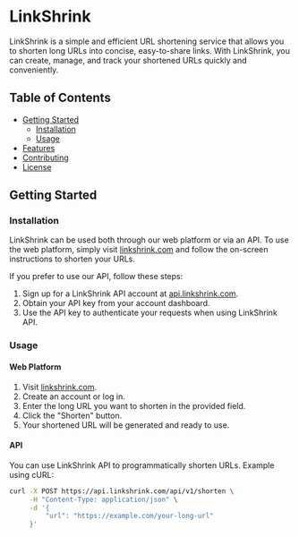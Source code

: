 # LinkShrink

<!-- ![LinkShrink Logo](linkshrink-logo.png) -->

LinkShrink is a simple and efficient URL shortening service that allows you to shorten long URLs into concise, easy-to-share links. With LinkShrink, you can create, manage, and track your shortened URLs quickly and conveniently.

## Table of Contents

- [Getting Started](#getting-started)
  - [Installation](#installation)
  - [Usage](#usage)
- [Features](#features)
- [Contributing](#contributing)
- [License](#license)

## Getting Started

### Installation

LinkShrink can be used both through our web platform or via an API. To use the web platform, simply visit [linkshrink.com](https://www.linkshrink.com) and follow the on-screen instructions to shorten your URLs.

If you prefer to use our API, follow these steps:

1. Sign up for a LinkShrink API account at [api.linkshrink.com](https://api.linkshrink.com/signup).
2. Obtain your API key from your account dashboard.
3. Use the API key to authenticate your requests when using LinkShrink API.

### Usage

#### Web Platform

1. Visit [linkshrink.com](https://www.linkshrink.com).
2. Create an account or log in.
3. Enter the long URL you want to shorten in the provided field.
4. Click the "Shorten" button.
5. Your shortened URL will be generated and ready to use.

#### API

You can use LinkShrink API to programmatically shorten URLs. Example using cURL:

```bash
curl -X POST https://api.linkshrink.com/api/v1/shorten \
     -H "Content-Type: application/json" \
     -d '{
         "url": "https://example.com/your-long-url"
     }'
